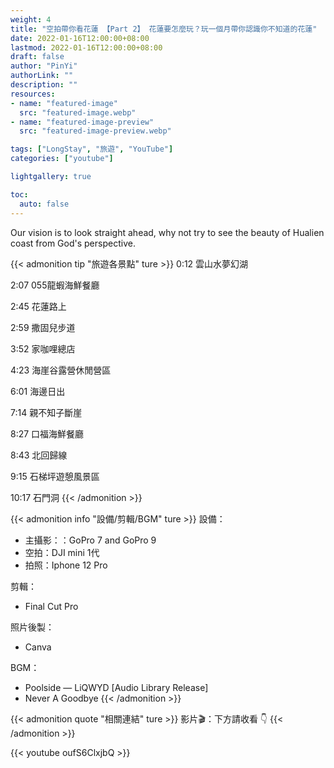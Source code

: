 ```yaml
---
weight: 4
title: "空拍帶你看花蓮 【Part 2】 花蓮要怎麼玩？玩一個月帶你認識你不知道的花蓮"
date: 2022-01-16T12:00:00+08:00
lastmod: 2022-01-16T12:00:00+08:00
draft: false
author: "PinYi"
authorLink: ""
description: ""
resources:
- name: "featured-image"
  src: "featured-image.webp"
- name: "featured-image-preview"
  src: "featured-image-preview.webp"

tags: ["LongStay", "旅遊", "YouTube"]
categories: ["youtube"]

lightgallery: true

toc:
  auto: false
---
```

Our vision is to look straight ahead, why not try to see the beauty of Hualien coast from God's perspective.

<!--more-->


{{< admonition tip "旅遊各景點" ture >}}
0:12 雲山水夢幻湖

2:07 055龍蝦海鮮餐廳

2:45 花蓮路上

2:59 撒固兒步道

3:52 家咖哩總店

4:23 海崖谷露營休閒營區

6:01 海邊日出

7:14 親不知子斷崖

8:27 口福海鮮餐廳

8:43 北回歸線

9:15 石梯坪遊憩風景區

10:17 石門洞
{{< /admonition >}}

{{< admonition info "設備/剪輯/BGM" ture >}}
設備：
* 主攝影：：GoPro 7 and GoPro 9
* 空拍：DJI mini 1代
* 拍照：Iphone 12 Pro

剪輯：
* Final Cut Pro

照片後製：
* Canva

BGM：
* Poolside — LiQWYD [Audio Library Release]
* Never A Goodbye
{{< /admonition >}}

{{< admonition quote "相關連結" ture >}}
影片🎬：下方請收看 👇
{{< /admonition >}}



{{< youtube oufS6ClxjbQ >}}